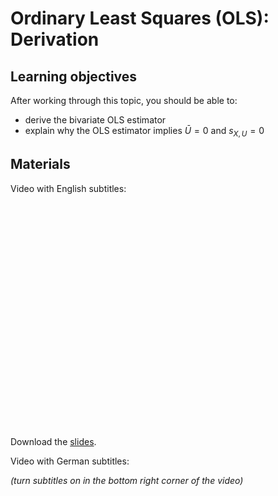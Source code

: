 # Ordinary Least Squares (OLS): Derivation

## Learning objectives

After working through this topic, you should be able to:

- derive the bivariate OLS estimator
- explain why the OLS estimator implies $\bar{U} = 0$ and $s_{X, U} = 0$

## Materials

Video with English subtitles:

<iframe
  src=""
  width="640"
  height="360"
  frameborder="0"
  allowfullscreen
></iframe>

Download the [slides](stats_bivariate-ols_derivation.pdf).

Video with German subtitles:

*(turn subtitles on in the bottom right corner of the video)*

<iframe
  src=""
  width="640"
  height="360"
  frameborder="0"
  allowfullscreen
></iframe>
